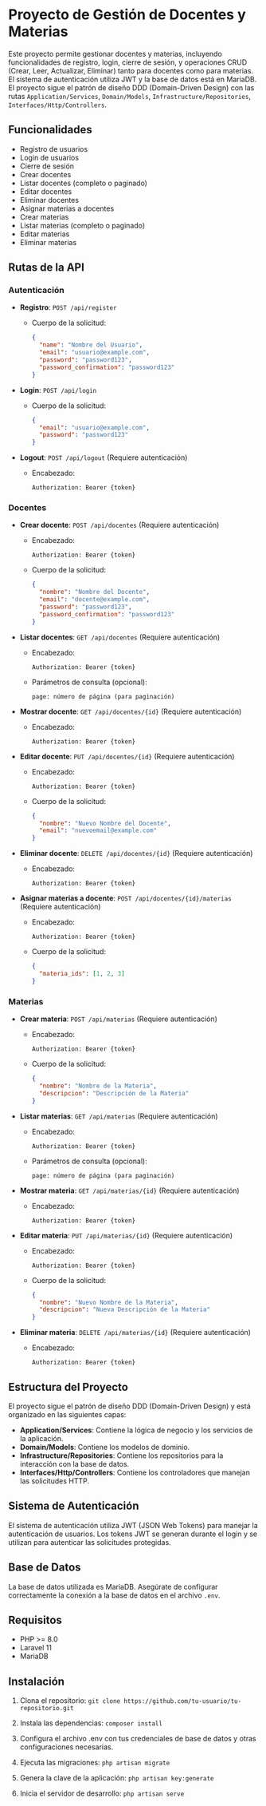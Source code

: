# Proyecto de Gestión de Docentes y Materias

Este proyecto permite gestionar docentes y materias, incluyendo funcionalidades de registro, login, cierre de sesión, y operaciones CRUD (Crear, Leer, Actualizar, Eliminar) tanto para docentes como para materias. El sistema de autenticación utiliza JWT y la base de datos está en MariaDB. El proyecto sigue el patrón de diseño DDD (Domain-Driven Design) con las rutas `Application/Services`, `Domain/Models`, `Infrastructure/Repositories`, `Interfaces/Http/Controllers`.

## Funcionalidades

- Registro de usuarios
- Login de usuarios
- Cierre de sesión
- Crear docentes
- Listar docentes (completo o paginado)
- Editar docentes
- Eliminar docentes
- Asignar materias a docentes
- Crear materias
- Listar materias (completo o paginado)
- Editar materias
- Eliminar materias

## Rutas de la API

### Autenticación

- **Registro**: `POST /api/register`
  - Cuerpo de la solicitud:
    ```json
    {
      "name": "Nombre del Usuario",
      "email": "usuario@example.com",
      "password": "password123",
      "password_confirmation": "password123"
    }
    ```

- **Login**: `POST /api/login`
  - Cuerpo de la solicitud:
    ```json
    {
      "email": "usuario@example.com",
      "password": "password123"
    }
    ```

- **Logout**: `POST /api/logout` (Requiere autenticación)
  - Encabezado:
    ```
    Authorization: Bearer {token}
    ```

### Docentes

- **Crear docente**: `POST /api/docentes` (Requiere autenticación)
  - Encabezado:
    ```
    Authorization: Bearer {token}
    ```
  - Cuerpo de la solicitud:
    ```json
    {
      "nombre": "Nombre del Docente",
      "email": "docente@example.com",
      "password": "password123",
      "password_confirmation": "password123"
    }
    ```

- **Listar docentes**: `GET /api/docentes` (Requiere autenticación)
  - Encabezado:
    ```
    Authorization: Bearer {token}
    ```
  - Parámetros de consulta (opcional):
    ```
    page: número de página (para paginación)
    ```

- **Mostrar docente**: `GET /api/docentes/{id}` (Requiere autenticación)
  - Encabezado:
    ```
    Authorization: Bearer {token}
    ```

- **Editar docente**: `PUT /api/docentes/{id}` (Requiere autenticación)
  - Encabezado:
    ```
    Authorization: Bearer {token}
    ```
  - Cuerpo de la solicitud:
    ```json
    {
      "nombre": "Nuevo Nombre del Docente",
      "email": "nuevoemail@example.com"
    }
    ```

- **Eliminar docente**: `DELETE /api/docentes/{id}` (Requiere autenticación)
  - Encabezado:
    ```
    Authorization: Bearer {token}
    ```

- **Asignar materias a docente**: `POST /api/docentes/{id}/materias` (Requiere autenticación)
  - Encabezado:
    ```
    Authorization: Bearer {token}
    ```
  - Cuerpo de la solicitud:
    ```json
    {
      "materia_ids": [1, 2, 3]
    }
    ```

### Materias

- **Crear materia**: `POST /api/materias` (Requiere autenticación)
  - Encabezado:
    ```
    Authorization: Bearer {token}
    ```
  - Cuerpo de la solicitud:
    ```json
    {
      "nombre": "Nombre de la Materia",
      "descripcion": "Descripción de la Materia"
    }
    ```

- **Listar materias**: `GET /api/materias` (Requiere autenticación)
  - Encabezado:
    ```
    Authorization: Bearer {token}
    ```
  - Parámetros de consulta (opcional):
    ```
    page: número de página (para paginación)
    ```

- **Mostrar materia**: `GET /api/materias/{id}` (Requiere autenticación)
  - Encabezado:
    ```
    Authorization: Bearer {token}
    ```

- **Editar materia**: `PUT /api/materias/{id}` (Requiere autenticación)
  - Encabezado:
    ```
    Authorization: Bearer {token}
    ```
  - Cuerpo de la solicitud:
    ```json
    {
      "nombre": "Nuevo Nombre de la Materia",
      "descripcion": "Nueva Descripción de la Materia"
    }
    ```

- **Eliminar materia**: `DELETE /api/materias/{id}` (Requiere autenticación)
  - Encabezado:
    ```
    Authorization: Bearer {token}
    ```

## Estructura del Proyecto

El proyecto sigue el patrón de diseño DDD (Domain-Driven Design) y está organizado en las siguientes capas:

- **Application/Services**: Contiene la lógica de negocio y los servicios de la aplicación.
- **Domain/Models**: Contiene los modelos de dominio.
- **Infrastructure/Repositories**: Contiene los repositorios para la interacción con la base de datos.
- **Interfaces/Http/Controllers**: Contiene los controladores que manejan las solicitudes HTTP.

## Sistema de Autenticación

El sistema de autenticación utiliza JWT (JSON Web Tokens) para manejar la autenticación de usuarios. Los tokens JWT se generan durante el login y se utilizan para autenticar las solicitudes protegidas.

## Base de Datos

La base de datos utilizada es MariaDB. Asegúrate de configurar correctamente la conexión a la base de datos en el archivo `.env`.

## Requisitos

- PHP >= 8.0
- Laravel 11
- MariaDB

## Instalación

1. Clona el repositorio:
`git clone https://github.com/tu-usuario/tu-repositorio.git`

2. Instala las dependencias:
`composer install`
3. Configura el archivo .env con tus credenciales de base de datos y otras configuraciones necesarias.

4. Ejecuta las migraciones:
`php artisan migrate`

5. Genera la clave de la aplicación:
`php artisan key:generate`

6. Inicia el servidor de desarrollo:
`php artisan serve`
